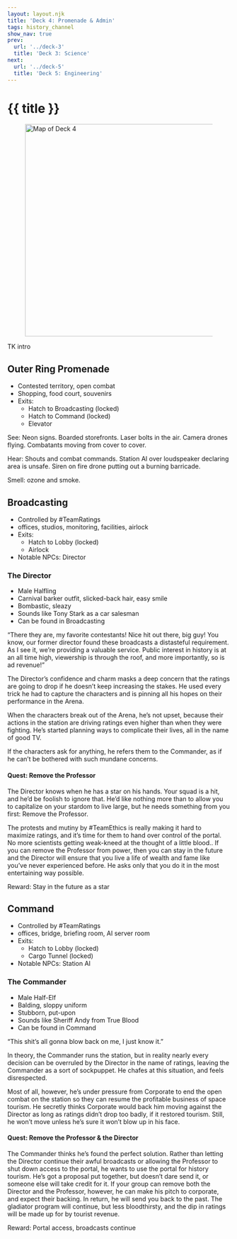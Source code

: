 ```yaml
---
layout: layout.njk
title: 'Deck 4: Promenade & Admin'
tags: history_channel
show_nav: true
prev:
  url: '../deck-3'
  title: 'Deck 3: Science'
next:
  url: '../deck-5'
  title: 'Deck 5: Engineering'
---
```


# {{ title }}

<figure>
  <a href="/images/deck-04-labels@2490.webp">
    <img
      alt="Map of Deck 4"
      sizes="(min-width: 850px) 830px, 100vw"
      src="/images/deck-04-labels@830.webp"
      srcset="
        /images/deck-04-labels@830.webp 830w,
        /images/deck-04-labels@1660.webp 1660w,
        /images/deck-04-labels@2490.webp 2490w"
      width="830"
      height="479"
      />
  </a>
</figure>

TK intro

## Outer Ring Promenade

- Contested territory, open combat
- Shopping, food court, souvenirs
- Exits:
  - Hatch to Broadcasting (locked)
  - Hatch to Command (locked)
  - Elevator

See: Neon signs. Boarded storefronts. Laser bolts in the air. Camera drones flying. Combatants moving from cover to cover.

Hear: Shouts and combat commands. Station AI over loudspeaker declaring area is unsafe. Siren on fire drone putting out a burning barricade.

Smell: ozone and smoke.

## Broadcasting

- Controlled by #TeamRatings
- offices, studios, monitoring, facilities, airlock
- Exits:
  - Hatch to Lobby (locked)
  - Airlock
- Notable NPCs: Director

### The Director

- Male Halfling
- Carnival barker outfit, slicked-back hair, easy smile
- Bombastic, sleazy
- Sounds like Tony Stark as a car salesman
- Can be found in Broadcasting

“There they are, my favorite contestants! Nice hit out there, big guy! You know, our former director found these broadcasts a distasteful requirement. As I see it, we’re providing a valuable service. Public interest in history is at an all time high, viewership is through the roof, and more importantly, so is ad revenue!”

The Director’s confidence and charm masks a deep concern that the ratings are going to drop if he doesn’t keep increasing the stakes. He used every trick he had to capture the characters and is pinning all his hopes on their performance in the Arena.

When the characters break out of the Arena, he’s not upset, because their actions in the station are driving ratings even higher than when they were fighting. He’s started planning ways to complicate their lives, all in the name of good TV.

If the characters ask for anything, he refers them to the Commander, as if he can’t be bothered with such mundane concerns.

#### Quest: Remove the Professor

The Director knows when he has a star on his hands. Your squad is a hit, and he’d be foolish to ignore that. He’d like nothing more than to allow you to capitalize on your stardom to live large, but he needs something from you first: Remove the Professor.

The protests and mutiny by #TeamEthics is really making it hard to maximize ratings, and it’s time for them to hand over control of the portal. No more scientists getting weak-kneed at the thought of a little blood.. If you can remove the Professor from power, then you can stay in the future and the Director will ensure that you live a life of wealth and fame like you’ve never experienced before. He asks only that you do it in the most entertaining way possible.

Reward: Stay in the future as a star

## Command

- Controlled by #TeamRatings
- offices, bridge, briefing room, AI server room
- Exits:
  - Hatch to Lobby (locked)
  - Cargo Tunnel (locked)
- Notable NPCs: Station AI

### The Commander

- Male Half-Elf
- Balding, sloppy uniform
- Stubborn, put-upon
- Sounds like Sheriff Andy from True Blood
- Can be found in Command

“This shit’s all gonna blow back on me, I just know it.”

In theory, the Commander runs the station, but in reality nearly every decision can be overruled by the Director in the name of ratings, leaving the Commander as a sort of sockpuppet. He chafes at this situation, and feels disrespected.

Most of all, however, he’s under pressure from Corporate to end the open combat on the station so they can resume the profitable business of space tourism. He secretly thinks Corporate would back him moving against the Director as long as ratings didn’t drop too badly, if it restored tourism. Still, he won’t move unless he’s sure it won’t blow up in his face.

#### Quest: Remove the Professor & the Director

The Commander thinks he’s found the perfect solution. Rather than letting the Director continue their awful broadcasts or allowing the Professor to shut down access to the portal, he wants to use the portal for history tourism. He’s got a proposal put together, but doesn’t dare send it, or someone else will take credit for it. If your group can remove both the Director and the Professor, however, he can make his pitch to corporate, and expect their backing. In return, he will send you back to the past. The gladiator program will continue, but less bloodthirsty, and the dip in ratings will be made up for by tourist revenue.

Reward: Portal access, broadcasts continue
